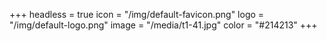 +++
headless = true
icon = "/img/default-favicon.png"
logo = "/img/default-logo.png"
image = "/media/t1-41.jpg"
color = "#214213"
+++
